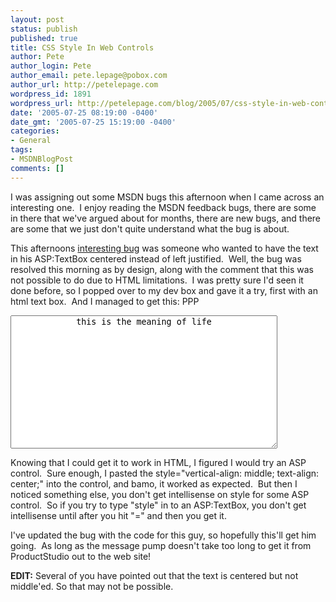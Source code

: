 ```yaml
---
layout: post
status: publish
published: true
title: CSS Style In Web Controls
author: Pete
author_login: Pete
author_email: pete.lepage@pobox.com
author_url: http://petelepage.com
wordpress_id: 1891
wordpress_url: http://petelepage.com/blog/2005/07/css-style-in-web-controls/
date: '2005-07-25 08:19:00 -0400'
date_gmt: '2005-07-25 15:19:00 -0400'
categories:
- General
tags:
- MSDNBlogPost
comments: []
---
```

<p>I was assigning out some MSDN bugs this afternoon when I came across an interesting one.&nbsp; I enjoy reading the MSDN feedback bugs, there are some in there that we've argued about for months, there are new bugs, and there are some that we just don't quite understand what the bug is about.&nbsp; </p>
<p>This afternoons <a href="http://lab.msdn.microsoft.com/ProductFeedback/viewFeedback.aspx?feedbackid=7ab74b9b-7a7e-4015-8975-e3e473b8ac7e">interesting bug</a> was someone who wanted to have the text in his ASP:TextBox centered instead of left justified.&nbsp; Well, the bug was resolved this morning as by design, along with the comment that this was not possible to do due to HTML limitations.&nbsp; I was pretty sure I'd seen it done before, so I popped over to my dev box and gave it a try, first with an html text box.&nbsp; And I managed to get this: PPP </p>
<p><textarea id="TextArea1" style="VERTICAL-ALIGN: middle; WIDTH: 427px; HEIGHT: 213px; TEXT-ALIGN: center">this is the meaning of life</textarea> </p>
<p>Knowing that I could get it to work in HTML, I figured I would try an ASP control.&nbsp; Sure enough, I pasted the style="vertical-align: middle; text-align: center;" into the control, and bamo, it worked as expected.&nbsp; But then I noticed something else, you don't get intellisense on style for some ASP control.&nbsp; So if you try to type "style" in to an ASP:TextBox, you don't get intellisense until after you hit "=" and then you get it.&nbsp; </p>
<p>I've updated the bug with the code for this guy, so hopefully this'll get him going.&nbsp; As long as the message pump doesn't take too long to get it from ProductStudio out to the web site!</p>
<p><strong>EDIT:</strong> Several of you have pointed out that the text is centered but not middle'ed. So that may not be possible.</p>
